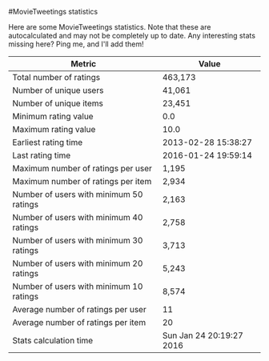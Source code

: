 #MovieTweetings statistics

Here are some MovieTweetings statistics. Note that these are autocalculated and may not be completely up to date. Any interesting stats missing here? Ping me, and I'll add them!

Metric | Value
--- | ---
Total number of ratings                 | 463,173
Number of unique users                  | 41,061
Number of unique items                  | 23,451
Minimum rating value                    | 0.0
Maximum rating value                    | 10.0
Earliest rating time                    | 2013-02-28 15:38:27
Last rating time                        | 2016-01-24 19:59:14
Maximum number of ratings per user      | 1,195
Maximum number of ratings per item      | 2,934
Number of users with minimum 50 ratings | 2,163
Number of users with minimum 40 ratings | 2,758
Number of users with minimum 30 ratings | 3,713
Number of users with minimum 20 ratings | 5,243
Number of users with minimum 10 ratings | 8,574
Average number of ratings per user      | 11
Average number of ratings per item      | 20
Stats calculation time                  | Sun Jan 24 20:19:27 2016

